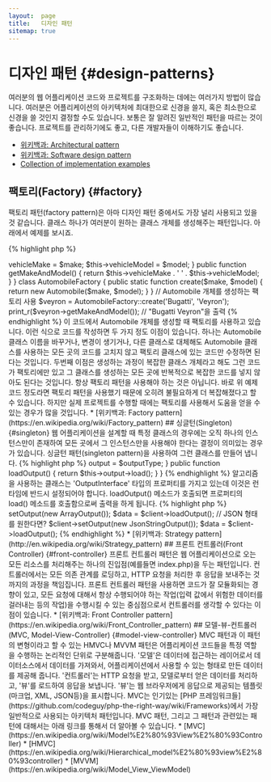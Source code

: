 ```yaml
---
layout:  page
title:   디자인 패턴 
sitemap: true
---
```


# 디자인 패턴 {#design-patterns}

여러분의 웹 어플리케이션 코드와 프로젝트를 구조화하는 데에는 여러가지 방법이 많습니다. 여러분은 어플리케이션의
아키텍처에 최대한으로 신경을 쓸지, 혹은 최소한으로 신경을 쓸 것인지 결정할 수도 있습니다. 보통은 잘 알려진 일반적인
패턴을 따르는 것이 좋습니다. 프로젝트를 관리하기에도 좋고, 다른 개발자들이 이해하기도 좋습니다.

* [위키백과: Architectural pattern](https://en.wikipedia.org/wiki/Architectural_pattern)
* [위키백과: Software design pattern](https://en.wikipedia.org/wiki/Software_design_pattern)
* [Collection of implementation examples](https://github.com/domnikl/DesignPatternsPHP)

## 팩토리(Factory) {#factory}

팩토리 패턴(factory pattern)은 아마 디자인 패턴 중에서도 가장 널리 사용되고 있을 것 같습니다. 클래스 하나가 여러분이
원하는 클래스 개체를 생성해주는 패턴입니다. 아래에서 예제를 보시죠.

{% highlight php %}
<?php
class Automobile
{
    private $vehicleMake;
    private $vehicleModel;

    public function __construct($make, $model)
    {
        $this->vehicleMake = $make;
        $this->vehicleModel = $model;
    }

    public function getMakeAndModel()
    {
        return $this->vehicleMake . ' ' . $this->vehicleModel;
    }
}

class AutomobileFactory
{
    public static function create($make, $model)
    {
        return new Automobile($make, $model);
    }
}

// Automobile 개체를 생성하는 팩토리 사용
$veyron = AutomobileFactory::create('Bugatti', 'Veyron');

print_r($veyron->getMakeAndModel()); // "Bugatti Veyron"을 출력
{% endhighlight %}

이 코드에서 Automobile 개체를 생성할 때 팩토리를 사용하고 있습니다. 이런 식으로 코드를 작성하면 두 가지 정도 이점이
있습니다. 하나는 Automobile 클래스 이름을 바꾸거나, 변경이 생기거나, 다른 클래스로 대체해도 Automobile 클래스를
사용하는 모든 곳의 코드를 고치지 않고 팩토리 클래스에 있는 코드만 수정하면 된다는 것입니다. 두번째 이점은 생성하는
과정이 복잡한 클래스 개체라고 해도 그런 코드가 팩토리에만 있고 그 클래스를 생성하는 모든 곳에 반복적으로 복잡한 코드를
넣지 않아도 된다는 것입니다.

항상 팩토리 패턴을 사용해야 하는 것은 아닙니다. 바로 위 예제 코드 정도라면 팩토리 패턴을 사용했기 때문에 오히려
불필요하게 더 복잡해졌다고 할 수 있습니다. 하지만 실제 프로젝트를 수행할 때에는 팩토리를 사용해서 도움을 얻을 수 있는
경우가 많을 것입니다.

* [위키백과: Factory pattern](https://en.wikipedia.org/wiki/Factory_pattern)

## 싱글턴(Singleton) {#singleton}

웹 어플리케이션을 설계할 때 특정 클래스의 경우에는 오직 하나의 인스턴스만이 존재하여 모든 곳에서 그 인스턴스만을
사용해야 한다는 결정이 의미있는 경우가 있습니다. 싱글턴 패턴(singleton pattern)을 사용하여 그런 클래스를 만들어 냅니다.

{% highlight php %}
<?php
class Singleton
{
    /**
     * 이 클래스의 *싱글턴* 인스턴스를 리턴한다.
     *
     * @staticvar Singleton $instance 이 클래스의 *싱글턴* 인스턴스
     *
     * @return Singleton *싱글턴* 인스턴스.
     */
    public static function getInstance()
    {
        static $instance = null;
        if (null === $instance) {
            $instance = new static();
        }

        return $instance;
    }

    /**
     * 이 클래스는 *싱글턴*으로 사용할 것이므로 이 클래스 외부에서
     * 생성하는 것을 금지하기 위해 생성자를 protected 로 제한한다.
     */
    protected function __construct()
    {
    }

    /**
     * *싱글턴* 인스턴스를 복제할 수 없도록 복제 메소드를 private
     * 으로 제한한다.
     *
     * @return void
     */
    private function __clone()
    {
    }

    /**
     * *싱글턴* 인스턴스를 unserialize 하지 못하게 private 으로 제한한다.
     *
     * @return void
     */
    private function __wakeup()
    {
    }
}

class SingletonChild extends Singleton
{
}

$obj = Singleton::getInstance();
var_dump($obj === Singleton::getInstance());             // bool(true)

$anotherObj = SingletonChild::getInstance();
var_dump($anotherObj === Singleton::getInstance());      // bool(false)

var_dump($anotherObj === SingletonChild::getInstance()); // bool(true)
{% endhighlight %}

이 코드에서는 [*정적(static)* 변수](http://php.net/language.variables.scope#language.variables.scope.static)와 정적
생성 메소드(`getInstance()`)를 사용한 싱글턴 구현을 보여주고 있습니다. 아래 내용을 유념하세요.

다음 내용을 유의하세요:

* 생성자 [`__construct()`](http://php.net/language.oop5.decon#object.construct)는 `new` 연산자를 사용해서 다른 곳에서
함부로 생성할 수 없도록 protected 로 제한되어 있습니다.
* 특수 매서드(Magic Method) [`__clone()`](http://php.net/language.oop5.cloning#object.clone)은
[`clone`](http://php.net/language.oop5.cloning) 연산자를 사용해서 복제할 수 없도록 private 으로 제한되어 있습니다.
* 특수 매서드(Magic Method) [`__wakeup()`](http://php.net/language.oop5.magic#object.wakeup)은 전역 함수
[`unserialize()`](http://php.net/function.unserialize)를 이용해서 unserialize 할 수 없도록 private 으로 제한되어
있습니다.
* 새 인스턴스 생성 시에는 정적 메소드인 `getInstance()` 내에서
[지연된 정적 바인딩](http://php.net/language.oop5.late-static-bindings)을 통해서 생성됩니다. `static` 키워드가
사용되고 있는데요, 지연된 정적 바인딩을 사용함으로써 `Singleton` 클래스를 상속해서 싱글턴 패턴을 사용하는 자식
클래스들을 만들 수 있게 됩니다.

웹 어플리케이션의 HTTP 요청 처리 사이클에서 특정 클래스의 인스턴스가 단 하나만 존재해야 한다는 것을 명확히 하고 싶을
때 싱글턴 패턴을 사용하면 됩니다. Configuration 클래스 같은 전역 개체나 이벤트 큐 같은 공유 리소스의 경우 통상적으로
그러한 성격을 띄는 경우가 많습니다.

싱글턴 패턴을 사용할 때 주의해야 할 것은, 패턴의 특성상 어플리케이션 전체 범위에 영향을 주는 일종의 상태 정보가
생긴다는 것입니다. 이런 특성 때문에 테스트 가능성을 떨어뜨립니다. 대부분의 경우에는 싱글턴 클래스 대신 의존성
주입(Dependency Injection)을 사용할 수 있으므로 가능하다면 싱글턴을 피하는 편이 좋을 것입니다. 의존성 주입을 사용하게
되면 공유되는 리소스를 사용하는 클래스라고 해도 구체적인 싱글턴 클래스의 구현에 의존적이지 않게 되므로 설계적으로 더
낫습니다.

* [위키백과: Singleton pattern](https://en.wikipedia.org/wiki/Singleton_pattern)

## 전략(Strategy) {#strategy}

전략 패턴으로 특정할 알고리즘을 캡슐화할 수 있습니다. 그 결과 사용하는 쪽에서는 알고리즘의 실제
구현에 대해 전혀 모르는 채로도 특정 알고리즘을 실체화하여 사용할 수 있습니다. 스트래티지 패턴에는 몆몆 변형이
존재하는데, 가장 간단한 것으로 다음 내용으로 보여드리겠습니다.

첫번째 코드는 알고리즘 집합 하나를 보여줍니다. 여러분이 배열이나 JSON을 직렬화하거나, 혹은 그냥 배열을 내보내고 싶을
때가 있을 것입니다.

{% highlight php %}
<?php

interface OutputInterface
{
    public function load();
}

class SerializedArrayOutput implements OutputInterface
{
    public function load()
    {
        return serialize($arrayOfData);
    }
}

class JsonStringOutput implements OutputInterface
{
    public function load()
    {
        return json_encode($arrayOfData);
    }
}

class ArrayOutput implements OutputInterface
{
    public function load()
    {
        return $arrayOfData;
    }
}
{% endhighlight %}

위에서처럼 알고리즘을 캡슐화 함으로써, 다른 개발자들은 알고리즘을 사용하고 있는 코드에 영향을 주지 않고도 새로운 출력
형식을 추가할 수 있게 됩니다.

각각의 '출력' 클래스들이 어떻게 OutputInterface를 구현하고 있는지 보이실 겁니다. 이러한 방식에는 두 가지 목적이
있는데, 첫 번째는 각각의 출력 클래스 구현체들이 준수해야하는 구현 규칙을 제공하는 것이고, 두 번째는 공통적으로
'OutputInterface' 인터페이스를 구현함으로써 [타입 힌팅](http://php.net/language.oop5.typehinting)을 통해 알고리즘을
사용하는 코드 쪽도 정확한 타입을 사용하도록 보장하는 것입니다.

아래 코드는 알고리즘을 사용하는 코드 쪽에서는 어떻게 구현해야 런타임에 동적으로 적당한 알고리즘을 설정하여 사용하게 할
수 있는지 예시를 보여줍니다.

{% highlight php %}
<?php
class SomeClient
{
    private $output;

    public function setOutput(OutputInterface $outputType)
    {
        $this->output = $outputType;
    }

    public function loadOutput()
    {
        return $this->output->load();
    }
}
{% endhighlight %}

알고리즘을 사용하는 클래스는 'OutputInterface' 타입의 프로퍼티를 가지고 있는데 이것은 런타임에 반드시 설정되어야
합니다. loadOutput() 메소드가 호출되면 프로퍼티의 load() 메소드를 호출함으로써 출력을 하게 됩니다.

{% highlight php %}
<?php
$client = new SomeClient();

// 배열 형태의 출력을 원한다면?
$client->setOutput(new ArrayOutput());
$data = $client->loadOutput();

// JSON 형태를 원한다면?
$client->setOutput(new JsonStringOutput());
$data = $client->loadOutput();

{% endhighlight %}

* [위키백과: Strategy pattern](http://en.wikipedia.org/wiki/Strategy_pattern)

## 프론트 컨트롤러(Front Controller) {#front-controller}

프론트 컨트롤러 패턴은 웹 어플리케이션으로 오는 모든 리소스를 처리해주는 하나의 진입점(예를들면 index.php)을 두는
패턴입니다. 컨트롤러에서는 모든 의존 관계를 로딩하고, HTTP 요청을 처리한 후 응답을 보내주는 것 까지의 과정을
책임집니다. 프론트 컨트롤러 패턴을 사용하면 코드가 잘 모듈화되는 경향이 있고, 모든 요청에 대해서 항상 수행되어야 하는
작업(입력 값에서 위험한 데이터를 걸러내는 등의 작업)을 수행시킬 수 있는 중심점으로서 컨트롤러를 생각할 수 있다는
이점이 있습니다.

* [위키백과: Front Controller pattern](https://en.wikipedia.org/wiki/Front_Controller_pattern)

## 모델-뷰-컨트롤러 (MVC, Model-View-Controller) {#model-view-controller}

MVC 패턴과 이 패턴의 변형이라고 할 수 있는 HMVC나 MVVM 패턴은 어플리케이션 코드들을 특정 역할을 수행하는 논리적인
단위로 구분해줍니다. '모델'은 데이터에 접근하는 레이어로서 데이터소스에서 데이터를 가져와서, 어플리케이션에서 사용할
수 있는 형태로 만든 데이터를 제공해 줍니다. '컨트롤러'는 HTTP 요청을 받고, 모델로부터 얻은 데이터를 처리하고, '뷰'를
로드하여 응답을 보냅니다. '뷰'는 웹 브라우저에게 응답으로 제공되는 템플릿(마크업, XML, JSON등)을 표시합니다.

MVC는 인기있는 [PHP 프레임워크들](https://github.com/codeguy/php-the-right-way/wiki/Frameworks)에서 가장 일반적으로 사용되는 아키텍처 패턴입니다.

MVC 패턴, 그리고 그 패턴과 관련있는 패턴에 대해서는 아래 링크를 통해서 더 알아볼 수 있습니다.

* [MVC](https://en.wikipedia.org/wiki/Model%E2%80%93View%E2%80%93Controller)
* [HMVC](https://en.wikipedia.org/wiki/Hierarchical_model%E2%80%93view%E2%80%93controller)
* [MVVM](https://en.wikipedia.org/wiki/Model_View_ViewModel)
